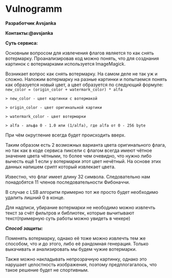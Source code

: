 # Vulnogramm

**Разработчик Аvsjanka**
  
**Контакты:@avsjanka**
  

**Суть сервиса:**

Основным вопросом для извлечения флагов является то как снять вотермарку. Проанализировав код можно понять, что для созднания картинок с вотермарками используется ImageMagick.

Возникает вопрос как снять вотермарку. На самом деле не так уж и сложно. Наложим вотермарку на разные картинки и попытаемся понять как образуется новый цвет, а цвет образуется по следующий формуле: ```new_color = (origin_color + watermark_color) * alfa```

    > new_color - цвет картинки с вотермакой

    > origin_color - цвет оригинальной картики 

    > watermark_color - цвет вотермарки 

    > alfa - альфа 0 - 1.0 или (1/alfa), где alfa от 0 - 256 byte

При чём округление всегда будет происходить вверх.

Таким образом есть 2 возможных варианта цвета оригинального флага, но так как в коде сервиса пиксели с флагом всегда имеют чётное значение цвета чётными, то более чем очевидно, что нужно либо вычесть ещё 1 если у вотермарки этот цвет нечётный. На основе этих данных напишем срипт который извлекает цвета. 

Известно, что флаг имеет длину 32 символа. Следовательно нам понадобятся 11 членов последовательности Фибоначчи.

В случае с LSB алгоритм примерно тот же просто будет необходимо удалить лишний 0 в конце.

Для надписи, убирание вотермарки не неободимо можно извлечть текст за счёт фильтров и библиотек, которые вычитывают текст(примерную суть работы можно увидеть в чекере)

***Способ защиты:***

Поменять вотермарку, однако её тоже можно извлечть тем же способом, что и до этого, либо её рандомная генерация. Только выкачивать и анализировать мы будем чужие вотермарки. 

Также можно накладывать непрозрачную картинку, однако это нарушает целостность изображения, поэтому предплогагалось, что такое решение будет не спортивным.
